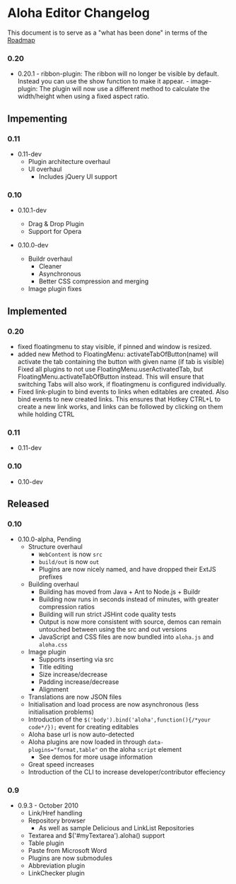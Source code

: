 # Aloha Editor Changelog

This document is to serve as a "what has been done" in terms of the [Roadmap](http://aloha-editor.org/wiki/Roadmap)


### 0.20

- 0.20.1
       - ribbon-plugin: The ribbon will no longer be visible by default. Instead you can use the show function to make it appear.
       - image-plugin: The plugin will now use a different method to calculate the width/height when using a fixed aspect ratio.


## Impementing

### 0.11

- 0.11-dev
	- Plugin architecture overhaul
	- UI overhaul
		- Includes jQuery UI support


### 0.10

- 0.10.1-dev
	- Drag & Drop Plugin
	- Support for Opera

- 0.10.0-dev
	- Buildr overhaul
		- Cleaner
		- Asynchronous
		- Better CSS compression and merging
	- Image plugin fixes



## Implemented

### 0.20
- fixed floatingmenu to stay visible, if pinned and window is resized.
- added new Method to FloatingMenu: activateTabOfButton(name) will activate the tab containing the button with given name (if tab is visible)
  Fixed all plugins to not use FloatingMenu.userActivatedTab, but FloatingMenu.activateTabOfButton instead. This will ensure that switching Tabs will also work, if floatingmenu is configured individually.
- Fixed link-plugin to bind events to links when editables are created. Also bind events to new created links. This ensures that Hotkey CTRL+L to create a new link works, and links can be followed by clicking on them while holding CTRL

### 0.11

- 0.11-dev


### 0.10

- 0.10-dev



## Released

### 0.10

- 0.10.0-alpha, Pending
	- Structure overhaul
		- `WebContent` is now `src`
		- `build/out` is now `out`
		- Plugins are now nicely named, and have dropped their ExtJS prefixes
	- Building overhaul
		- Building has moved from Java + Ant to Node.js + Buildr
		- Building now runs in seconds instead of minutes, with greater compression ratios
		- Building will run strict JSHint code quality tests
		- Output is now more consistent with source, demos can remain untouched between using the src and out versions
		- JavaScript and CSS files are now bundled into `aloha.js` and `aloha.css`
	- Image plugin
		- Supports inserting via src
		- Title editing
		- Size increase/decrease
		- Padding increase/decrease
		- Alignment
	- Translations are now JSON files
	- Initialisation and load process are now asynchronous (less initialisation problems)
	- Introduction of the `$('body').bind('aloha',function(){/*your code*/});` event for creating editables
	- Aloha base url is now auto-detected
	- Aloha plugins are now loaded in through `data-plugins="format,table"` on the aloha `script` element
		- See demos for more usage information
	- Great speed increases
	- Introduction of the CLI to increase developer/contributor effeciency


### 0.9

- 0.9.3 - October 2010
	- Link/Href handling
	- Repository browser
		- As well as sample Delicious and LinkList Repositories
	- Textarea and $('#myTextarea').aloha() support
	- Table plugin
	- Paste from Microsoft Word
	- Plugins are now submodules
	- Abbreviation plugin
	- LinkChecker plugin
